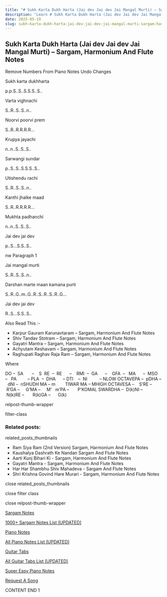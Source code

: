 ```yaml
---
title: "# Sukh Karta Dukh Harta (Jai dev Jai dev Jai Mangal Murti) – Sargam, Harmonium And Flute Notes"
description: "Learn # Sukh Karta Dukh Harta (Jai dev Jai dev Jai Mangal Murti) notes, sargam, harmonium notations and flute notes. Easy step-by-step tutorial for beginners."
date: 2025-05-19
slug: sukh-karta-dukh-harta-jai-dev-jai-dev-jai-mangal-murti-sargam-harmonium-and-flute-notes
---
```


## Sukh Karta Dukh Harta (Jai dev Jai dev Jai Mangal Murti) – Sargam, Harmonium And Flute Notes

Remove Numbers From Piano Notes
Undo Changes

Sukh karta dukhharta

p.p.S..S..S.S.S..S..

Varta vighnachi

S..R..S..S..n..

Noorvi poorvi prem

S..R..R.R.R.R…

Krupya jayachi

n..n..S..S..S..

Sarwangi sundar

p..S..S..S.S.S..S..

Utishendu rachi

S..R..S..S..n..

Kanthi jhalke maad

S..R..R.R.R.R…

Mukhta padhanchi

n..n..S..S..S..

Jai dev jai dev

p..S…S.S..S..

nw Paragraph 1

Jai mangal murti

S..R..S..S..n..

Darshan marte maan kamana purti

S..R..G..m..G..R..S..R..S..R..G…

Jai dev jai dev

R..S…S.S..S..

Also Read This :-

* Karpur Gauram Karunavtaram – Sargam, Harmonium And Flute Notes
* Shiv Tandav Stotram – Sargam, Harmonium And Flute Notes
* Gayatri Mantra – Sargam, Harmonium And Flute Notes
* Achyutam Keshavam – Sargam, Harmonium And Flute Notes
* Raghupati Raghav Raja Ram – Sargam, Harmonium And Flute Notes

Where

DO –  SA       –    S  RE  –  RE      –    RMI  –  GA      –    GFA  –   MA      –  MSO  –   PA         – PLA  –  DHA      – DTI    –  NI          – NLOW OCTAVEPA –  pDHA –  dNI –  nSHUDH MA – m        TIWAR MA – MHIGH OCTAVESA –    S’RE –     R’GA –     G’MA –     M’   m’PA –       P’KOMAL SWARDHA –  D(k)NI –       N(k)RE –       R(k)GA –      G(k)

relpost-thumb-wrapper

filter-class

### Related posts:

related_posts_thumbnails

* Ram Siya Ram (2nd Version) Sargam, Harmonium And Flute Notes
* Kaushalya Dashrath Ke Nandan Sargam And Flute Notes
* Aarti Kunj Bihari Ki - Sargam, Harmonium And Flute Notes
* Gayatri Mantra - Sargam, Harmonium And Flute Notes
* Har Har Shambhu Shiv Mahadeva - Sargam And Flute Notes
* Shri Krishna Govind Hare Murari - Sargam, Harmonium And Flute Notes

close related_posts_thumbnails

close filter class

close relpost-thumb-wrapper

[Sargam Notes](https://www.notationsworld.com/sargam-notes.html)

[1000+ Sargam Notes List (UPDATED)](https://www.notationsworld.com/all-songs-list-sargam-notes.html)

[Piano Notes](https://www.notationsworld.com/piano-notes.html)

[All Piano Notes List (UPDATED)](https://www.notationsworld.com/all-songs-list-piano-notes.html)

[Guitar Tabs](https://www.notationsworld.com/guitar-tabs.html)

[All Guitar Tabs List (UPDATED)](https://www.notationsworld.com/all-songs-list-guitar-tabs.html)

[Super Easy Piano Notes](https://studywall.in/)

[Request A Song](https://www.notationsworld.com/request-a-song.html)

CONTENT END 1

